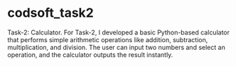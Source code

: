 # codsoft_task2
Task-2: Calculator.
For Task-2, I developed a basic Python-based calculator that performs simple arithmetic operations like addition, subtraction, multiplication, and division. 
The user can input two numbers and select an operation, and the calculator outputs the result instantly.
